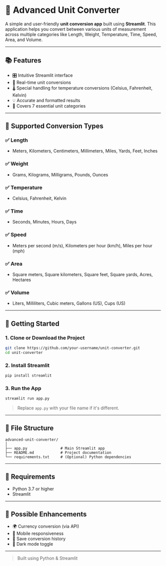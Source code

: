 # 🔄 Advanced Unit Converter

A simple and user-friendly **unit conversion app** built using **Streamlit**. This application helps you convert between various units of measurement across multiple categories like Length, Weight, Temperature, Time, Speed, Area, and Volume.

---

## 📚 Features

- 🎛️ Intuitive Streamlit interface
- 🔁 Real-time unit conversions
- 🌡️ Special handling for temperature conversions (Celsius, Fahrenheit, Kelvin)
- 💡 Accurate and formatted results
- 🧮 Covers 7 essential unit categories

---

## 🧭 Supported Conversion Types

### ✅ Length
- Meters, Kilometers, Centimeters, Millimeters, Miles, Yards, Feet, Inches

### ✅ Weight
- Grams, Kilograms, Milligrams, Pounds, Ounces

### ✅ Temperature
- Celsius, Fahrenheit, Kelvin

### ✅ Time
- Seconds, Minutes, Hours, Days

### ✅ Speed
- Meters per second (m/s), Kilometers per hour (km/h), Miles per hour (mph)

### ✅ Area
- Square meters, Square kilometers, Square feet, Square yards, Acres, Hectares

### ✅ Volume
- Liters, Milliliters, Cubic meters, Gallons (US), Cups (US)

---

## 🚀 Getting Started

### 1. Clone or Download the Project

```bash
git clone https://github.com/your-username/unit-converter.git
cd unit-converter
```

### 2. Install Streamlit

```bash
pip install streamlit
```

### 3. Run the App

```bash
streamlit run app.py
```

> Replace `app.py` with your file name if it's different.

---

## 📂 File Structure

```
advanced-unit-converter/
│
├── app.py               # Main Streamlit app
├── README.md            # Project documentation
└── requirements.txt     # (Optional) Python dependencies
```

---

## 🔧 Requirements

- Python 3.7 or higher
- Streamlit

---

## 🧠 Possible Enhancements

- 🌍 Currency conversion (via API)
- 📱 Mobile responsiveness
- 💾 Save conversion history
- 🎨 Dark mode toggle

---

> Built using Python & Streamlit
